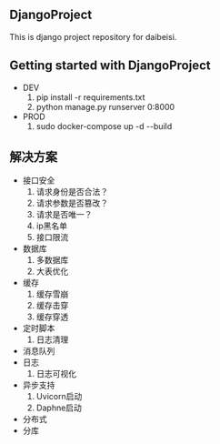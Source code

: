 DjangoProject
----

This is django project repository for daibeisi.

Getting started with DjangoProject
-------------------------

+ DEV
  1. pip install -r requirements.txt
  2. python manage.py runserver 0:8000
+ PROD
  1. sudo docker-compose up -d --build

解决方案
-------------------------
+ 接口安全
  1. 请求身份是否合法？
  2. 请求参数是否篡改？
  3. 请求是否唯一？
  4. ip黑名单
  5. 接口限流
+ 数据库
  1. 多数据库
  2. 大表优化
+ 缓存
  1. 缓存雪崩
  2. 缓存击穿
  3. 缓存穿透
+ 定时脚本
  1. 日志清理
+ 消息队列
+ 日志
  1. 日志可视化
+ 异步支持
  1. Uvicorn启动
  2. Daphne启动
+ 分布式
+ 分库